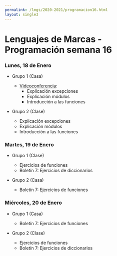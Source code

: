 ```yaml
---
permalink: /lmgs/2020-2021/programacion16.html
layout: single3
---
```


# Lenguajes de Marcas - Programación semana 16

### Lunes, 18 de Enero

* Grupo 1 (Casa)

    * [Videoconferencia](https://vostok.gonzalonazareno.org/lm2020): 
        * Explicación excepciones
        * Explicación módulos
        * Introducción a las funciones

* Grupo 2 (Clase)

    * Explicación excepciones
    * Explicación módulos
    * Introducción a las funciones

### Martes, 19 de Enero

* Grupo 1 (Clase)

    * Ejercicios de funciones
    * Boletín 7: Ejercicios de diccionarios
 

* Grupo 2 (Casa)
    
    * Boletín 7: Ejercicios de funciones
    
    

### Miércoles, 20 de Enero

* Grupo 1 (Casa)

    * Boletín 7: Ejercicios de funciones

* Grupo 2 (Clase)

    * Ejercicios de funciones
    * Boletín 7: Ejercicios de diccionarios
